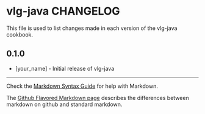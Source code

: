 vlg-java CHANGELOG
==================

This file is used to list changes made in each version of the vlg-java cookbook.

0.1.0
-----
- [your_name] - Initial release of vlg-java

- - -
Check the [Markdown Syntax Guide](http://daringfireball.net/projects/markdown/syntax) for help with Markdown.

The [Github Flavored Markdown page](http://github.github.com/github-flavored-markdown/) describes the differences between markdown on github and standard markdown.
